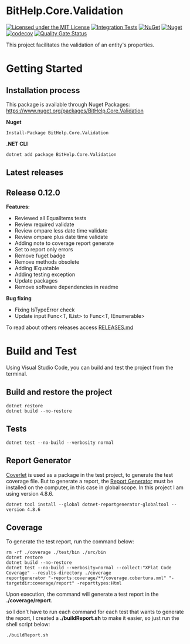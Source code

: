 # BitHelp.Core.Validation

[![Licensed under the MIT License](https://img.shields.io/badge/License-MIT-blue.svg)](./LICENSE)
[![Integration Tests](https://github.com/RenatoPacheco/BitHelp.Core.Validation/workflows/Integration%20Tests/badge.svg?branch=master)](https://github.com/RenatoPacheco/BitHelp.Core.Validation/actions/workflows/integration-tests.yml)
[![NuGet](https://img.shields.io/nuget/v/BitHelp.Core.Validation.svg)](https://nuget.org/packages/BitHelp.Core.Validation)
[![Nuget](https://img.shields.io/nuget/dt/BitHelp.Core.Validation.svg)](https://nuget.org/packages/BitHelp.Core.Validation)
[![codecov](https://codecov.io/gh/RenatoPacheco/BitHelp.Core.Validation/branch/master/graph/badge.svg?token=6YLN9GKD8X)](https://codecov.io/gh/RenatoPacheco/BitHelp.Core.Validation)
[![Quality Gate Status](https://sonarcloud.io/api/project_badges/measure?project=RenatoPacheco_BitHelp.Core.Validation&metric=alert_status)](https://sonarcloud.io/summary/new_code?id=RenatoPacheco_BitHelp.Core.Validation)

This project facilitates the validation of an entity's properties.

# Getting Started

## Installation process

This package is available through Nuget Packages: https://www.nuget.org/packages/BitHelp.Core.Validation

**Nuget**
```
Install-Package BitHelp.Core.Validation
```

**.NET CLI**
```
dotnet add package BitHelp.Core.Validation
```

## Latest releases

## Release 0.12.0

**Features:**

- Reviewed all EqualItems tests
- Review required validate
- Review ompare less date time validate
- Review ompare plus date time validate
- Adding note to coverage report generate
- Set to report only errors
- Remove fuget badge
- Remove methods obsolete
- Adding IEquatable<ValidationMessage>
- Adding testing exception
- Update packages
- Remove software dependencies in readme

**Bug fixing**

- Fixing IsTypeError check
- Update input Func<T, IList> to Func<T, IEnumerable>

To read about others releases access [RELEASES.md](https://github.com/RenatoPacheco/BitHelp.Core.Validation/blob/master/RELEASES.md)

# Build and Test

Using Visual Studio Code, you can build and test the project from the terminal.

## Build and restore the project

```
dotnet restore
dotnet build --no-restore
```

## Tests

```
dotnet test --no-build --verbosity normal
```

## Report Generator

[Coverlet] is used as a package in the test project, to generate the test coverage file. But to generate a report, the [Report Generator] must be installed on the computer, in this case in global scope. In this project I am using version 4.8.6.

```	
dotnet tool install --global dotnet-reportgenerator-globaltool --version 4.8.6
```

## Coverage

To generate the test report, run the command below:

```
rm -rf ./coverage ./test/bin ./src/bin
dotnet restore
dotnet build --no-restore
dotnet test --no-build --verbosity=normal --collect:"XPlat Code Coverage" --results-directory ./coverage
reportgenerator "-reports:coverage/**/coverage.cobertura.xml" "-targetdir:coverage/report" -reporttypes:Html
```

Upon execution, the command will generate a test report in the **./coverage/report**.

so I don't have to run each command for each test that wants to generate the report, I created a **./buildReport.sh** to make it easier, so just run the shell script below:

```	
./buildReport.sh
```

[Visual Studio]:<https://visualstudio.microsoft.com/>
[.Net Core 3.1]:<https://docs.microsoft.com/en-us/dotnet/core/whats-new/dotnet-core-3-1>
[.NET 5]:<https://docs.microsoft.com/en-us/dotnet/core/whats-new/dotnet-5>
[Report Generator]:<https://github.com/danielpalme/ReportGenerator>
[Coverlet]:<https://github.com/coverlet-coverage/coverlet>
[shields.io]:<https://shields.io/category/coverage>
